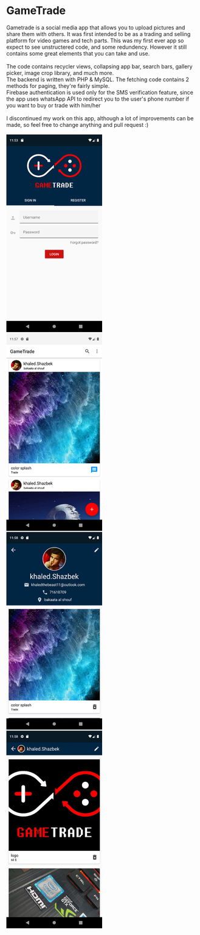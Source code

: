 # GameTrade
Gametrade is a social media app that allows you to upload pictures and share them with others.
It was first intended to be as a trading and selling platform for video games and tech parts.
This was my first ever app so expect to see unstructered code, and some redundency. However it still contains some great elements that you can take and use.
<br><br>
The code contains recycler views, collapsing app bar, search bars, gallery picker, image crop library, and much more.<br>
The backend is written with PHP & MySQL. The fetching code contains 2 methods for paging, they're fairly simple.<br>
Firebase authentication is used only for the SMS verification feature, since the app uses whatsApp API to redirect you to the user's phone number if you want to buy or trade with him/her
<br><br>
I discontinued my work on this app, although a lot of improvements can be made, so feel free to change anything and pull request :)
<br><br>
<img src="https://github.com/KhaledShazbek/GameTrade/blob/3172d57aa5d31ed3c2743c5e4a150e376d76a09b/login.png" alt="login page" width=252 height=518>
<br>
<img src="https://github.com/KhaledShazbek/GameTrade/blob/3172d57aa5d31ed3c2743c5e4a150e376d76a09b/home.png" alt="homepage" width=252 height=518>
<br>
<img src="https://github.com/KhaledShazbek/GameTrade/blob/3172d57aa5d31ed3c2743c5e4a150e376d76a09b/profile.png" alt="profile page" width=252 height=518>
<br>
<img src="https://github.com/KhaledShazbek/GameTrade/blob/3172d57aa5d31ed3c2743c5e4a150e376d76a09b/collapsingappbar.png" alt="collapsing app bar effect" width=252 height=518>
